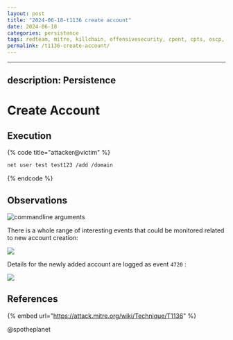 ```yaml
---
layout: post
title: "2024-06-18-t1136 create account"
date: 2024-06-18
categories: persistence
tags: redteam, mitre, killchain, offensivesecurity, cpent, cpts, oscp, exploit
permalink: /t1136-create-account/
---
```


---
description: Persistence
---

# Create Account

## Execution

{% code title="attacker@victim" %}
```bash
net user test test123 /add /domain
```
{% endcode %}

## Observations

![commandline arguments](../../.gitbook/assets/account-add.png)

There is a whole range of interesting events that could be monitored related to new account creation:

![](../../.gitbook/assets/account-events.png)

Details for the newly added account are logged as event `4720` :

![](../../.gitbook/assets/account-created.png)

## References

{% embed url="https://attack.mitre.org/wiki/Technique/T1136" %}



@spotheplanet
